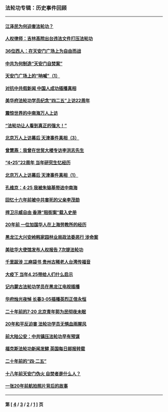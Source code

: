 ### 法轮功专辑：历史事件回顾
---
#### [江泽民为何迫害法轮功？](../../pages/nf5793/n13876324.md?07200430) 
#### [人权律师：吉林高院出台违法文件打压法轮功](../../pages/nf5793/n13825665.md?07200430) 
#### [36位西人：在天安门广场上为自由而战](../../pages/nf5793/n13390029.md?07200430) 
#### [中共为何制造“天安门自焚案”](../../pages/nf5793/n13183270.md?07200430) 
#### [天安门广场上的“呐喊”（1）](../../pages/nf5793/n13105277.md?07200430) 
#### [对抗中共假新闻 中国人成功插播真相](../../pages/nf5793/n12910618.md?07200430) 
#### [美华府法轮功学员纪念“四二五”上访22周年](../../pages/nf5793/n12904445.md?07200430) 
#### [震惊世界的中南海万人上访](../../pages/nf5793/n12903976.md?07200430) 
#### [“法轮功让人看到真正的强大！”](../../pages/nf5793/n12903195.md?07200430) 
#### [北京万人上访幕后 天津事件真相（3）](../../pages/nf5793/n12902807.md?07200430) 
#### [曾慧燕：我曾在世贸大楼专访李洪志先生](../../pages/nf5793/n12898729.md?07200430) 
#### [“4•25”22周年 当年研究生忆经历](../../pages/nf5793/n12894152.md?07200430) 
#### [北京万人上访幕后 天津事件真相（1）](../../pages/nf5793/n12885174.md?07200430) 
#### [孔维京：4·25 我被朱镕基带进中南海](../../pages/nf5793/n12864987.md?07200430) 
#### [回忆十六年前被中共害死的父亲李茂勋](../../pages/nf5793/n12880270.md?07200430) 
#### [捍卫示威自由 香港“阻街案”载入史册](../../pages/nf5793/n12811245.md?07200430) 
#### [20年前 一位加国华人在上海劳教所的经历](../../pages/nf5793/n12707932.md?07200430) 
#### [黑龙江大兴安岭韩家园林业局政法委恶行 涉命案](../../pages/nf5793/n12622815.md?07200430) 
#### [美驻华大使馆发布人权报告 7次提法轮功](../../pages/nf5793/n12520541.md?07200430) 
#### [千里跋涉 三麻袋书 贵州古稀老人台湾传福音](../../pages/nf5793/n12198750.md?07200430) 
#### [大疫下 当年4.25带给人们什么启示](../../pages/nf5793/n12058565.md?07200430) 
#### [记内蒙古法轮功学员在黑龙江电视插播](../../pages/nf5793/n11699194.md?07200430) 
#### [华府烛光夜悼 长春3·05插播英烈正信永恒](../../pages/nf5793/n11397432.md?07200430) 
#### [二十年前的7·20 北京青年郭为民彻夜未眠](../../pages/nf5793/n11354195.md?07200430) 
#### [20年和平反迫害 法轮功学员无惧血雨腥风](../../pages/nf5793/n11348279.md?07200430) 
#### [前大陆公安：中共镇压法轮功早有预谋](../../pages/nf5793/n11352168.md?07200430) 
#### [福克斯法轮功新闻发酵  英国每日邮报转载](../../pages/nf5793/n11285952.md?07200430) 
#### [二十年前的“四·二五”](../../pages/nf5793/n11207639.md?07200430) 
#### [十八年前天安门伪火 自焚者是什么人？](../../pages/nf5793/n10996556.md?07200430) 
#### [一张20年前航拍照片背后的故事](../../pages/nf5793/n10693797.md?07200430) 

---
#### 第 [ [4](./4.md?07200430) / [3](./3.md?07200430) / [2](./2.md?07200430) / [1](./1.md?07200430) ] 页

